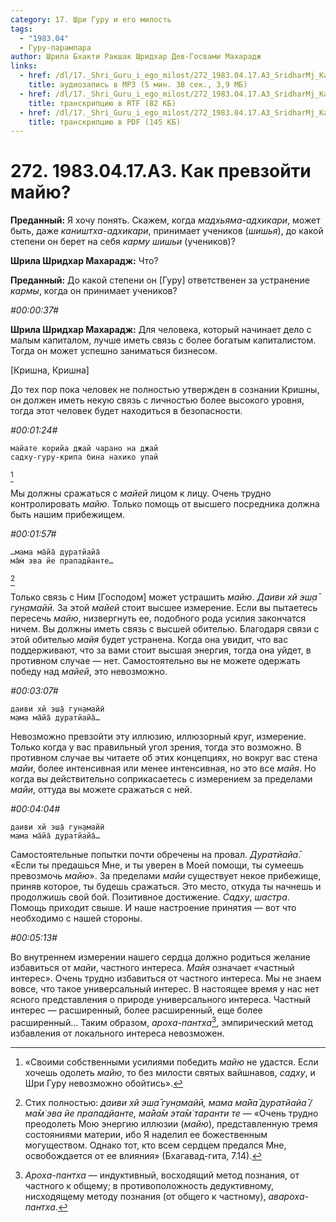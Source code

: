 ```yaml
---
category: 17. Шри Гуру и его милость
tags:
  - "1983.04"
  - Гуру-парампара
author: Шрила Бхакти Ракшак Шридхар Дев-Госвами Махарадж
links:
  - href: /dl/17._Shri_Guru_i_ego_milost/272_1983.04.17.A3_SridharMj_Kak_prevzoyti_mayu.mp3
    title: аудиозапись в MP3 (5 мин. 38 сек., 3,9 МБ)
  - href: /dl/17._Shri_Guru_i_ego_milost/272_1983.04.17.A3_SridharMj_Kak_prevzoyti_mayu.rtf
    title: транскрипцию в RTF (82 КБ)
  - href: /dl/17._Shri_Guru_i_ego_milost/272_1983.04.17.A3_SridharMj_Kak_prevzoyti_mayu.pdf
    title: транскрипцию в PDF (145 КБ)
---
```


# 272. 1983.04.17.A3. Как превзойти майю?

**Преданный:** Я хочу понять. Скажем, когда *мадхьяма-адхикари*, может быть, даже *каништха-адхикари*, принимает учеников (*шишья*), до какой степени он берет на себя *карму* *шишьи* (учеников)?

**Шрила Шридхар Махарадж:** Что?

**Преданный:** До какой степени он [Гуру] ответственен за устранение *кармы*, когда он принимает учеников?

*#00:00:37#*

**Шрила Шридхар Махарадж:** Для человека, который начинает дело с малым капиталом, лучше иметь связь с более богатым капиталистом. Тогда он может успешно заниматься бизнесом.

[Кришна, Кришна]

До тех пор пока человек не полностью утвержден в сознании Кришны, он должен иметь некую связь с личностью более высокого уровня, тогда этот человек будет находиться в безопасности.

*#00:01:24#*

    майате корийа джай чарано на джай
    садху-гуру-крипа бина нахико упай
[^_ftn1]

Мы должны сражаться с *майей* лицом к лицу. Очень трудно контролировать *майю*. Только помощь от высшего посредника должна быть нашим прибежищем.

*#00:01:57#*

    …мама ма̄йа̄ дуратйайа̄
    ма̄м̇ эва йе прападйанте…
[^_ftn2]

Только связь с Ним [Господом] может устрашить *майю*. *Даиви хй эш̣а̄ гун̣амайӣ.* За этой *майей* стоит высшее измерение. Если вы пытаетесь пересечь *майю*, низвергнуть ее, подобного рода усилия закончатся ничем. Вы должны иметь связь с высшей обителью. Благодаря связи с этой обителью *майя* будет устранена. Когда она увидит, что вас поддерживают, что за вами стоит высшая энергия, тогда она уйдет, в противном случае — нет. Самостоятельно вы не можете одержать победу над *майей*, это невозможно.

*#00:03:07#*

    даиви хй эш̣а̄ гун̣амайӣ
    мама ма̄йа̄ дуратйайа̄…

Невозможно превзойти эту иллюзию, иллюзорный круг, измерение. Только когда у вас правильный угол зрения, тогда это возможно. В противном случае вы читаете об этих концепциях, но вокруг вас стена *майи*, более интенсивная или менее интенсивная, но это все *майя*. Но когда вы действительно соприкасаетесь с измерением за пределами *майи*, оттуда вы можете сражаться с ней.

*#00:04:04#*

    даиви хй эш̣а̄ гун̣амайӣ
    мама ма̄йа̄ дуратйайа̄…

Самостоятельные попытки почти обречены на провал. *Дуратйайа̄*. «Если ты предашься Мне, и ты уверен в Моей помощи, ты сумеешь превозмочь *майю*». За пределами *майи* существует некое прибежище, приняв которое, ты будешь сражаться. Это место, откуда ты начнешь и продолжишь свой бой. Позитивное достижение. *Садху*, *шастра*. Помощь приходит свыше. И наше настроение принятия — вот что необходимо с нашей стороны.

*#00:05:13#*

Во внутреннем измерении нашего сердца должно родиться желание избавиться от *майи*, частного интереса. *Майя* означает «частный интерес». Очень трудно избавиться от частного интереса. Мы не знаем вовсе, что такое универсальный интерес. В настоящее время у нас нет ясного представления о природе универсального интереса. Частный интерес — расширенный, более расширенный, еще более расширенный… Таким образом, *ароха-пантха*[^_ftn3], эмпирический метод избавления от локального интереса невозможен.



[^_ftn1]: «Своими собственными усилиями победить *майю* не удастся. Если хочешь одолеть *майю*, то без милости святых вайшнавов, *садху*, и Шри Гуру невозможно обойтись».

[^_ftn2]: Стих полностью: *даиви хй эш̣а̄ гун̣амайӣ, мама ма̄йа̄ дуратйайа̄ / ма̄м̇ эва йе прападйанте, ма̄йа̄м эта̄м̇ таранти те* — «Очень трудно преодолеть Мою энергию иллюзии (*майю*), представленную тремя состояниями материи, ибо Я наделил ее божественным могуществом. Однако тот, кто всем сердцем предался Мне, освобождается от ее влияния» (Бхагавад-гита, 7.14).

[^_ftn3]: *Ароха-пантха* — индуктивный, восходящий метод познания, от частного к общему; в противоположность дедуктивному, нисходящему методу познания (от общего к частному), *авароха-пантха*.

